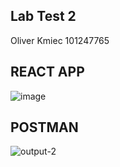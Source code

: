 ## Lab Test 2
Oliver Kmiec
101247765

## REACT APP
![image](https://user-images.githubusercontent.com/33011188/144142585-415b732b-cf0e-47b4-8c88-bd656d476410.png)

## POSTMAN
![output-2](https://user-images.githubusercontent.com/33011188/144143116-28375e97-ffd2-44a6-a64a-fdbff1a6b947.png)
